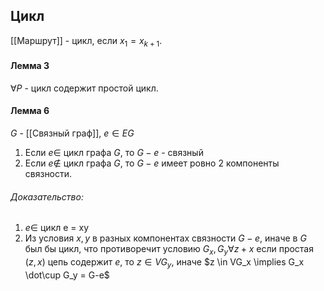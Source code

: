 ## Цикл
[[Маршрут]] - цикл, если $x_1 = x_{k+1}$.

#### Лемма 3
 $\forall P$ - цикл содержит простой цикл. 

#### Лемма 6 
 $G$ - [[Связный граф]], $e \in EG$
 1) Если $e \in$ цикл графа $G$, то $G-e$ - связный
 2) Если $e \notin$ цикл графа $G$, то $G-e$ имеет ровно 2 компоненты связности.

###### Доказательство: 
1) $e \in$ цикл e = xy
2) Из условия $x, y$ в разных компонентах связности $G-e$, иначе в $G$ был бы цикл, что противоречит условию
	$G_x, G_y \forall z+x$ если простая $(z,x)$ цепь содержит $e$, то $z \in VG_y$, иначе $z \in VG_x \implies G_x \dot\cup G_y = G-e$